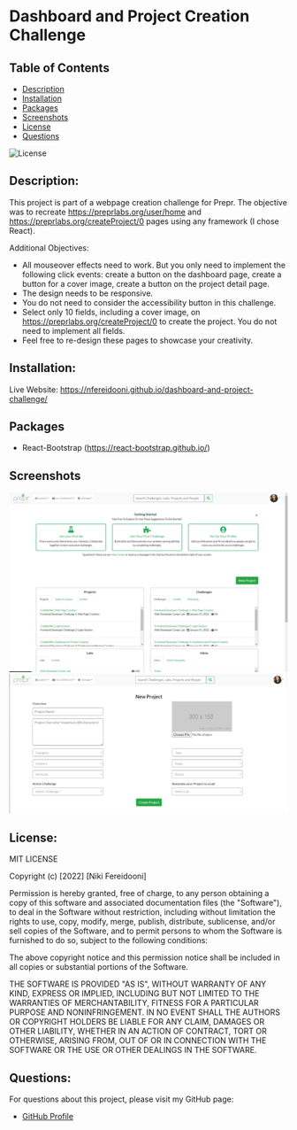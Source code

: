 # Dashboard and Project Creation Challenge

## Table of Contents
- [Description](#description)
- [Installation](#installation)
- [Packages](#packages)
- [Screenshots](#screenshots)
- [License](#license)
- [Questions](#questions)

![License](https://img.shields.io/badge/license-MIT-blue.svg)

## Description: 
This project is part of a webpage creation challenge for Prepr.
The objective was to recreate https://preprlabs.org/user/home and https://preprlabs.org/createProject/0 pages using any framework (I chose React).
    
Additional Objectives:
- All mouseover effects need to work. But you only need to implement the following click events: create a button on the dashboard page, create a button for a cover image, create a button on the project detail page.
- The design needs to be responsive.
- You do not need to consider the accessibility button in this challenge.
- Select only 10 fields, including a cover image, on https://preprlabs.org/createProject/0 to create the project. You do not need to implement all fields.
- Feel free to re-design these pages to showcase your creativity.

## Installation:
Live Website: https://nfereidooni.github.io/dashboard-and-project-challenge/

## Packages
- React-Bootstrap (https://react-bootstrap.github.io/)

## Screenshots

![Challenge Dashboard Page Screenshot](/src/components/assets/img/prepr_dashboard_screenshot.PNG)
![Challenge Project Page Screenshot](/src/components/assets/img/prepr_project_screenshot.PNG)

## License:
MIT LICENSE

Copyright (c) [2022] [Niki Fereidooni]

Permission is hereby granted, free of charge, to any person obtaining a copy
of this software and associated documentation files (the "Software"), to deal
in the Software without restriction, including without limitation the rights
to use, copy, modify, merge, publish, distribute, sublicense, and/or sell
copies of the Software, and to permit persons to whom the Software is
furnished to do so, subject to the following conditions:

The above copyright notice and this permission notice shall be included in all
copies or substantial portions of the Software.

THE SOFTWARE IS PROVIDED "AS IS", WITHOUT WARRANTY OF ANY KIND, EXPRESS OR
IMPLIED, INCLUDING BUT NOT LIMITED TO THE WARRANTIES OF MERCHANTABILITY,
FITNESS FOR A PARTICULAR PURPOSE AND NONINFRINGEMENT. IN NO EVENT SHALL THE
AUTHORS OR COPYRIGHT HOLDERS BE LIABLE FOR ANY CLAIM, DAMAGES OR OTHER
LIABILITY, WHETHER IN AN ACTION OF CONTRACT, TORT OR OTHERWISE, ARISING FROM,
OUT OF OR IN CONNECTION WITH THE SOFTWARE OR THE USE OR OTHER DEALINGS IN THE
SOFTWARE.
## Questions:
For questions about this project, please visit my GitHub page:
- [GitHub Profile](https://github.com/nfereidooni)